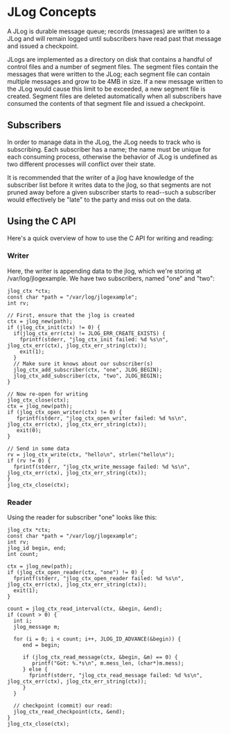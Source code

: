 # JLog Concepts

A JLog is durable message queue; records (messages) are written to a JLog and
will remain logged until subscribers have read past that message and issued a
checkpoint.

JLogs are implemented as a directory on disk that contains a handful of control
files and a number of segment files. The segment files contain the messages
that were written to the JLog; each segment file can contain multiple messages
and grow to be 4MB in size. If a new message written to the JLog would cause
this limit to be exceeded, a new segment file is created. Segment files are
deleted automatically when all subscribers have consumed the contents of that
segment file and issued a checkpoint.

## Subscribers

In order to manage data in the JLog, the JLog needs to track who is
subscribing. Each subscriber has a name; the name must be unique for each
consuming process, otherwise the behavior of JLog is undefined as two different
processes will conflict over their state.

It is recommended that the writer of a jlog have knowledge of the subscriber
list before it writes data to the jlog, so that segments are not pruned away
before a given subscriber starts to read--such a subscriber would effectively
be "late" to the party and miss out on the data.

## Using the C API

Here's a quick overview of how to use the C API for writing and reading:

### Writer

Here, the writer is appending data to the jlog, which we're storing at
/var/log/jlogexample. We have two subscribers, named "one" and "two":

    jlog_ctx *ctx;
    const char *path = "/var/log/jlogexample";
    int rv;
    
    // First, ensure that the jlog is created
    ctx = jlog_new(path);
    if (jlog_ctx_init(ctx) != 0) {
      if(jlog_ctx_err(ctx) != JLOG_ERR_CREATE_EXISTS) {
        fprintf(stderr, "jlog_ctx_init failed: %d %s\n", jlog_ctx_err(ctx), jlog_ctx_err_string(ctx));
        exit(1);
      }
      // Make sure it knows about our subscriber(s)
      jlog_ctx_add_subscriber(ctx, "one", JLOG_BEGIN);
      jlog_ctx_add_subscriber(ctx, "two", JLOG_BEGIN);
    }
    
    // Now re-open for writing
    jlog_ctx_close(ctx);
    ctx = jlog_new(path);
    if (jlog_ctx_open_writer(ctx) != 0) {
       fprintf(stderr, "jlog_ctx_open_writer failed: %d %s\n", jlog_ctx_err(ctx), jlog_ctx_err_string(ctx));
       exit(0);
    }
    
    // Send in some data
    rv = jlog_ctx_write(ctx, "hello\n", strlen("hello\n");
    if (rv != 0) {
      fprintf(stderr, "jlog_ctx_write_message failed: %d %s\n", jlog_ctx_err(ctx), jlog_ctx_err_string(ctx));
    }
    jlog_ctx_close(ctx);

### Reader

Using the reader for subscriber "one" looks like this:

    jlog_ctx *ctx;
    const char *path = "/var/log/jlogexample";
    int rv;
    jlog_id begin, end;
    int count;
    
    ctx = jlog_new(path);
    if (jlog_ctx_open_reader(ctx, "one") != 0) {
      fprintf(stderr, "jlog_ctx_open_reader failed: %d %s\n", jlog_ctx_err(ctx), jlog_ctx_err_string(ctx));
      exit(1);
    }
    
    count = jlog_ctx_read_interval(ctx, &begin, &end);
    if (count > 0) {
      int i;
      jlog_message m;
    
      for (i = 0; i < count; i++, JLOG_ID_ADVANCE(&begin)) {
         end = begin;
    
         if (jlog_ctx_read_message(ctx, &begin, &m) == 0) {
            printf("Got: %.*s\n", m.mess_len, (char*)m.mess);
         } else {
           fprintf(stderr, "jlog_ctx_read_message failed: %d %s\n", jlog_ctx_err(ctx), jlog_ctx_err_string(ctx));
         }
      }
    
      // checkpoint (commit) our read:
      jlog_ctx_read_checkpoint(ctx, &end);
    }
    jlog_ctx_close(ctx);
